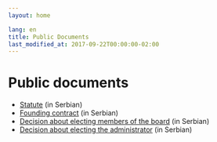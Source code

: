 ```yaml
---
layout: home

lang: en
title: Public Documents
last_modified_at: 2017-09-22T00:00:00-02:00
---
```


# Public documents

- [Statute](/docs/statut.pdf) (in Serbian)
- [Founding contract](/docs/ugovor-o-osnivanju.pdf) (in Serbian)
- [Decision about electing members of the board](/docs/odluka-o-imenovanju-upravnog-odbora.pdf) (in Serbian)
- [Decision about electing the administrator](/docs/odluka-o-imenovanju-upravitelja.pdf) (in Serbian)
